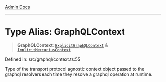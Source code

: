 [Admin Docs](/)

***

# Type Alias: GraphQLContext

> **GraphQLContext**: [`ExplicitGraphQLContext`](ExplicitGraphQLContext.md) & [`ImplicitMercuriusContext`](ImplicitMercuriusContext.md)

Defined in: src/graphql/context.ts:55

Type of the transport protocol agnostic context object passed to the graphql resolvers each time they resolve a graphql operation at runtime.

